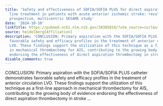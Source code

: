 ```yaml
---
title: 'Safety and effectiveness of SOFIA/SOFIA PLUS for direct aspiration as first
  line treatment in patients with acute anterior ischemic stroke: results from the
  prospective, multicentric SESAME study'
date: '2024-10-10'
linkTitle: https://pubmed.ncbi.nlm.nih.gov/39385819/?utm_source=curl&utm_medium=rss&utm_campaign=pubmed-2&utm_content=1FakS-2QOkCT8HsMOQP1bCRQ4YzyumYOmxmF0moLsQ3dFB1E9V&fc=20220326224207&ff=20241010184200&v=2.18.0.post9+e462414
source: heidelberg[Affiliation]
description: 'CONCLUSION: Primary aspiration with the SOFIA/SOFIA PLUS catheter demonstrates
  favorable safety and efficacy profiles in the treatment of anterior circulation
  LVO. These findings support the utilization of this technique as a first-line approach
  in mechanical thrombectomy for AIS, contributing to the growing body of evidence
  endorsing the effectiveness of direct aspiration thrombectomy in stroke ...'
disable_comments: true
---
```

CONCLUSION: Primary aspiration with the SOFIA/SOFIA PLUS catheter demonstrates favorable safety and efficacy profiles in the treatment of anterior circulation LVO. These findings support the utilization of this technique as a first-line approach in mechanical thrombectomy for AIS, contributing to the growing body of evidence endorsing the effectiveness of direct aspiration thrombectomy in stroke ...